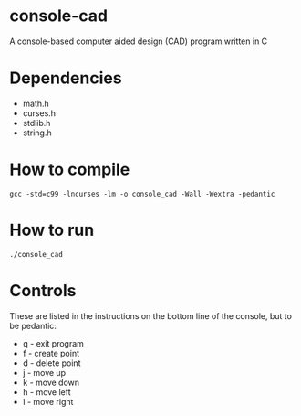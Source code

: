 # console-cad
A console-based computer aided design (CAD) program written in C

# Dependencies
- math.h
- curses.h
- stdlib.h
- string.h

# How to compile
`gcc -std=c99 -lncurses -lm -o console_cad -Wall -Wextra -pedantic`

# How to run
`./console_cad`

# Controls
These are listed in the instructions on the bottom line of the console, but to be pedantic:
- q - exit program
- f - create point
- d - delete point
- j - move up
- k - move down
- h - move left
- l - move right
